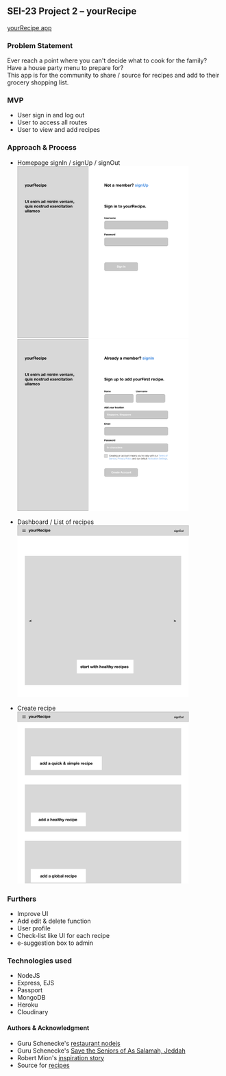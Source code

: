 ## SEI-23 Project 2 – yourRecipe 

<a href="https://sei23yourrecipe.herokuapp.com/">yourRecipe app</a>

### Problem Statement
Ever reach a point where you can't decide what to cook for the family? Have a house party menu to prepare for? 
<br>This app is for the community to share / source for recipes and add to their grocery shopping list. 

### MVP
- User sign in and log out
- User to access all routes
- User to view and add recipes

### Approach & Process
- Homepage signIn / signUp / signOut
<br><img src="./wireframe_readme/Sign_In.jpg" width="400">
<br><img src="./wireframe_readme/Sign_Up.jpg" width="400"> 

- Dashboard / List of recipes
<br><img src="./wireframe_readme/Dashboard.jpg" width="400">

- Create recipe
<br><img src="./wireframe_readme/Homepage_Create.jpg" width="400">


### Furthers
- Improve UI 
- Add edit & delete function 
- User profile
- Check-list like UI for each recipe
- e-suggestion box to admin

### Technologies used
- NodeJS
- Express, EJS
- Passport
- MongoDB
- Heroku
- Cloudinary

#### Authors & Acknowledgment
- Guru Schenecke's <a href="https://git.generalassemb.ly/ebere/restaurant_nodejs">restaurant nodejs</a>
- Guru Schenecke's <a href="https://github.com/guru-schnecke/challenge_sg_c">Save the Seniors of As Salamah, Jeddah</a>
- Robert Mion's <a href="https://codeburst.io/full-stack-adventure-weekly-meal-prep-with-a-custom-blue-apron-recipe-api-d8ff4b29bc39">inspiration story</a>
- Source for <a href="https://www.myrecipes.com/">recipes</a>
